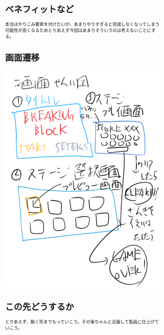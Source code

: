 # ベネフィットなど
本当はやりこみ要素を付けたいが、あまりやりすぎると完成しなくなってしまう可能性が高くなるためとりあえず今回はあまりそういうのは考えないことにする。  
# 画面遷移
![](画面遷移図.png)  
# この先どうするか
とりあえず、動く形までもっていこう。その後ちゃんと企画して製品に仕上げていこう。  
